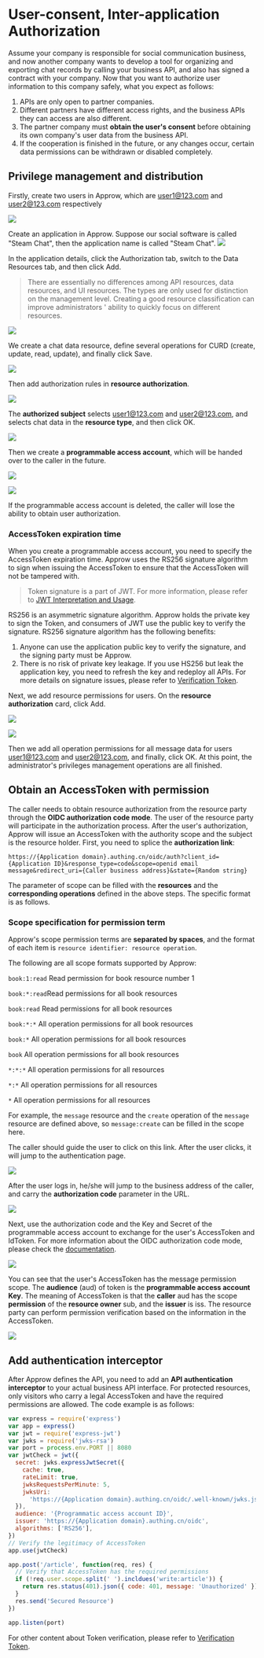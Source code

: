 # User-consent, Inter-application Authorization

<LastUpdated/>

Assume your company is responsible for social communication business, and now another company wants to develop a tool for organizing and exporting chat records by calling your business API, and also has signed a contract with your company. Now that you want to authorize user information to this company safely, what you expect as follows:

1. APIs are only open to partner companies.
2. Different partners have different access rights, and the business APIs they can access are also different.
3. The partner company must **obtain the user's consent** before obtaining its own company's user data from the business API.
4. If the cooperation is finished in the future, or any changes occur, certain data permissions can be withdrawn or disabled completely.

## Privilege management and distribution

Firstly, create two users in Approw, which are user1@123.com and user2@123.com respectively

![](~@imagesEnUs/guides/authorization/create-user-1.png)

Create an application in Approw. Suppose our social software is called "Steam Chat", then the application name is called "Steam Chat".
![](~@imagesEnUs/guides/authorization/create-app.png)

In the application details, click the Authorization tab, switch to the Data Resources tab, and then click Add.

> There are essentially no differences among API resources, data resources, and UI resources. The types are only used for distinction on the management level. Creating a good resource classification can improve administrators ' ability to quickly focus on different resources.

![](~@imagesEnUs/guides/authorization/add-resource.png)

We create a chat data resource, define several operations for CURD (create, update, read, update), and finally click Save.

![](~@imagesEnUs/guides/authorization/add-resource-action.png)

Then add authorization rules in **resource authorization**.

![](~@imagesEnUs/guides/authorization/create-acl-1.png)

The **authorized subject** selects user1@123.com and user2@123.com, and selects chat data in the **resource type**, and then click OK.

![](~@imagesEnUs/guides/authorization/create-acl-2.png)

Then we create a **programmable access account**, which will be handed over to the caller in the future.

![](~@imagesEnUs/guides/authorization/create-programmatic-account-1.png)

![](~@imagesEnUs/guides/authorization/create-programmatic-account-2.png)

If the programmable access account is deleted, the caller will lose the ability to obtain user authorization.

### AccessToken expiration time

When you create a programmable access account, you need to specify the AccessToken expiration time. Approw uses the RS256 signature algorithm to sign when issuing the AccessToken to ensure that the AccessToken will not be tampered with.

> Token signature is a part of JWT. For more information, please refer to [JWT Interpretation and Usage](/concepts/jwt-token.md).

RS256 is an asymmetric signature algorithm. Approw holds the private key to sign the Token, and consumers of JWT use the public key to verify the signature. RS256 signature algorithm has the following benefits:

1. Anyone can use the application public key to verify the signature, and the signing party must be Approw.
2. There is no risk of private key leakage. If you use HS256 but leak the application key, you need to refresh the key and redeploy all APIs. For more details on signature issues, please refer to [Verification Token](/guides/faqs/how-to-validate-user-token.md).

Next, we add resource permissions for users. On the **resource authorization** card, click Add.

![](~@imagesEnUs/guides/authorization/user-consent-authz-1.png)

![](~@imagesEnUs/guides/authorization/user-consent-authz-2.png)

Then we add all operation permissions for all message data for users user1@123.com and user2@123.com, and finally, click OK.
At this point, the administrator's privileges management operations are all finished.

## Obtain an AccessToken with permission

The caller needs to obtain resource authorization from the resource party through the **OIDC authorization code mode**. The user of the resource party will participate in the authorization process. After the user's authorization, Approw will issue an AccessToken with the authority scope and the subject is the resource holder. First, you need to splice the **authorization link**:

```http
https://{Application domain}.authing.cn/oidc/auth?client_id={Application ID}&response_type=code&scope=openid email message&redirect_uri={Caller business address}&state={Random string}
```

The parameter of scope can be filled with the **resources** and the **corresponding operations** defined in the above steps. The specific format is as follows.

### Scope specification for permission term

Approw's scope permission terms are **separated by spaces**, and the format of each item is `resource identifier: resource operation`.

The following are all scope formats supported by Approw:

`book:1:read` Read permission for book resource number 1

`book:*:read`Read permissions for all book resources

`book:read` Read permissions for all book resources

`book:*:*` All operation permissions for all book resources

`book:*` All operation permissions for all book resources

`book` All operation permissions for all book resources

`*:*:*` All operation permissions for all resources

`*:*` All operation permissions for all resources

`*` All operation permissions for all resources

For example, the `message` resource and the `create` operation of the `message` resource are defined above, so `message:create` can be filled in the scope here.

The caller should guide the user to click on this link. After the user clicks, it will jump to the authentication page.

![](~@imagesEnUs/guides/authorization/user-consent-authz-3.png)

After the user logs in, he/she will jump to the business address of the caller, and carry the **authorization code** parameter in the URL.

![](~@imagesEnUs/guides/authorization/user-consent-authz-4.png)

Next, use the authorization code and the Key and Secret of the programmable access account to exchange for the user's AccessToken and IdToken. For more information about the OIDC authorization code mode, please check the [documentation](/authentication/oidc/oidc-authorization.md#使用授权码模式-authorization-code-flow).

![](~@imagesEnUs/guides/authorization/user-consent-authz-5.png)

You can see that the user's AccessToken has the message permission scope. The **audience** (aud) of token is the **programmable access account Key**. The meaning of AccessToken is that the **caller** aud has the scope **permission** of the **resource owner** sub, and the **issuer** is iss. The resource party can perform permission verification based on the information in the AccessToken.

![](~@imagesEnUs/guides/authorization/user-consent-authz-6.png)

## Add authentication interceptor

After Approw defines the API, you need to add an **API authentication interceptor** to your actual business API interface. For protected resources, only visitors who carry a legal AccessToken and have the required permissions are allowed. The code example is as follows:

```javascript
var express = require('express')
var app = express()
var jwt = require('express-jwt')
var jwks = require('jwks-rsa')
var port = process.env.PORT || 8080
var jwtCheck = jwt({
  secret: jwks.expressJwtSecret({
    cache: true,
    rateLimit: true,
    jwksRequestsPerMinute: 5,
    jwksUri:
      'https://{Application domain}.authing.cn/oidc/.well-known/jwks.json',
  }),
  audience: '{Programmatic access account ID}',
  issuer: 'https://{Application domain}.authing.cn/oidc',
  algorithms: ['RS256'],
})
// Verify the legitimacy of AccessToken
app.use(jwtCheck)

app.post('/article', function(req, res) {
  // Verify that AccessToken has the required permissions
  if (!req.user.scope.split(' ').incldues('write:article')) {
    return res.status(401).json({ code: 401, message: 'Unauthorized' })
  }
  res.send('Secured Resource')
})

app.listen(port)
```

For other content about Token verification, please refer to [Verification Token](/guides/faqs/how-to-validate-user-token.md).
